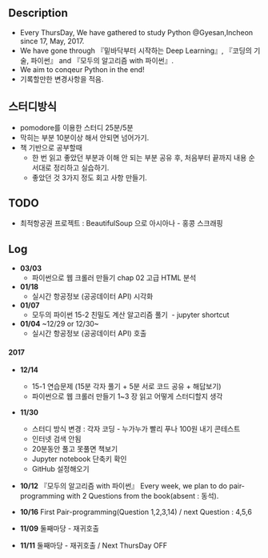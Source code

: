 ## Description
- Every ThursDay, We have gathered to study Python @Gyesan,Incheon since 17, May, 2017.
- We have gone through 『밑바닥부터 시작하는 Deep Learning』, 『코딩의 기술, 파이썬』 and 『모두의 알고리즘 with 파이썬』.
- We aim to conqeur Python in the end!
- 기록할만한 변경사항을 적음.

## 스터디방식
- pomodore를 이용한 스터디 25분/5분
- 막히는 부분 10분이상 해서 안되면 넘어가기.
- 책 기반으로 공부할때
  - 한 번 읽고 좋았던 부분과 이해 안 되는 부분 공유 후, 처음부터 끝까지 내용 순서대로 정리하고 실습하기.
  - 좋았던 것 3가지 정도 회고 사항 만들기.

## TODO
- 최적항공권 프로젝트 : BeautifulSoup 으로 아시아나 - 홍콩 스크래핑 

## Log
- **03/03**
  - 파이썬으로 웹 크롤러 만들기 chap 02 고급 HTML 분석
- **01/18**
  - 실시간 항공정보 (공공데이터 API) 시각화
- **01/07**
  - 모두의 파이썬 15-2 친밀도 계산 알고리즘 풀기
  - jupyter shortcut
- **01/04** ~12/29 or 12/30~
  - 실시간 항공정보 (공공데이터 API) 호출

#### 2017
- **12/14**
  - 15-1 연습문제 (15분 각자 풀기 + 5분 서로 코드 공유 + 해답보기)
  - 파이썬으로 웹 크롤러 만들기 1~3 장 읽고 어떻게 스터디할지 생각
  
- **11/30** 
  - 스터디 방식 변경 : 각자 코딩 - 누가누가 빨리 푸나 100원 내기 콘테스트 
  - 인터넷 검색 안됨
  - 20분동안 풀고 못풀면 책보기
  - Jupyter notebook 단축키 확인
  - GitHub 설정해오기

- **10/12** 『모두의 알고리즘 with 파이썬』 Every week, we plan to do pair-programming with 2 Questions from the book(absent : 동석).
- **10/16** First Pair-programming(Question 1,2,3,14) / next Question : 4,5,6
- **11/09** 둘째마당 - 재귀호출
- **11/11** 둘째마당 - 재귀호출 / Next ThursDay OFF
